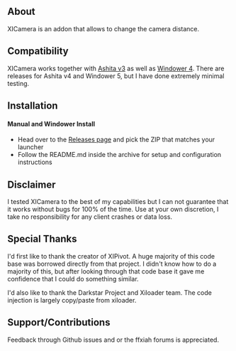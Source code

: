 ## About

XICamera is an addon that allows to change the camera distance.

## Compatibility

XICamera works together with [Ashita v3](https://www.ashitaxi.com) as well as [Windower 4](http://www.windower.net). There are releases for Ashita v4 and Windower 5, but I have done extremely minimal testing.

## Installation

#### Manual and Windower Install

- Head over to the [Releases page](https://github.com/Hokuten85/XICamera/releases) and pick the ZIP that matches your launcher
- Follow the README.md inside the archive for setup and configuration instructions

## Disclaimer

I tested XICamera to the best of my capabilities but I can not guarantee that it works without bugs for 100% of the time.
Use at your own discretion, I take no responsibility for any client crashes or data loss.

## Special Thanks

I'd first like to thank the creator of XIPivot. A huge majority of this code base was borrowed directly from that project. I didn't know how to do a majority of this, but after looking through that code base it gave me confidence that I could do something similar.

I'd also like to thank the Darkstar Project and Xiloader team. The code injection is largely copy/paste from xiloader.

## Support/Contributions

Feedback through Github issues and or the ffxiah forums is appreciated.
